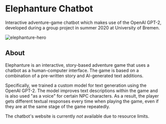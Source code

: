 # Elephanture Chatbot
Interactive adventure-game chatbot which makes use of the OpenAI GPT-2, developed during a group project in summer 2020 at University of Bremen.

![elephanture-hero](https://user-images.githubusercontent.com/49451811/140654489-8a555a70-eea5-4822-8317-0ddcd94adce9.png)

## About 
Elephanture is an interactive, story-based adventure game that uses a chatbot as a human-computer interface. The game is based on a combination of a pre-written story and AI-generated text additions. 

Specifically, we trained a custom model for text generation using the OpenAI GPT-2. The model improves text descriptions within the game and is also used "as a voice" for certain NPC characters. As a result, the player gets different textual responses every time when playing the game, even if they are at the same stage of the game repeatedly. 

The chatbot's website is currently *not* available due to resource limits.
